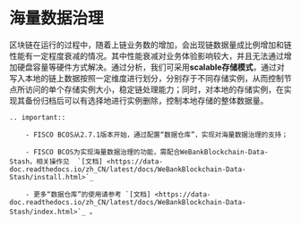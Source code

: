 # 海量数据治理

区块链在运行的过程中，随着上链业务数的增加，会出现链数据量成比例增加和链性能有一定程度衰减的情况。其中性能衰减对业务体验影响较大，并且无法通过增加硬盘容量等硬件方式解决。通过分析，我们可采用**scalable存储模式**，通过对写入本地的链上数据按照一定维度进行划分，分别存于不同存储实例，从而控制节点所访问的单个存储实例大小，稳定链处理能力；同时，对本地的存储实例，在实现其备份归档后可以有选择地进行实例删除，控制本地存储的整体数据量。

```eval_rst
.. important::

    - FISCO BCOS从2.7.1版本开始，通过配置“数据仓库”，实现对海量数据治理的支持；

    - FISCO BCOS为实现海量数据治理的功能，需配合WeBankBlockchain-Data-Stash，相关操作见  `[文档] <https://data-doc.readthedocs.io/zh_CN/latest/docs/WeBankBlockchain-Data-Stash/install.html>`_ 
    
    - 更多“数据仓库”的使用请参考 `[文档] <https://data-doc.readthedocs.io/zh_CN/latest/docs/WeBankBlockchain-Data-Stash/index.html>`_ 。

```
